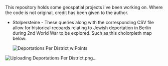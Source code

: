 This repository holds some geospatial projects i've been working on. 
Where the code is not original, credit has been given to the author. 

- Stolpersteine -
  These queries along with the corresponding CSV file allow for historical recoards relating to Jewish deportation in Berlin during 2nd World War to be explored.
  Such as this cholorpleth map below: 
  

  ![Deportations Per District w:Points](https://github.com/user-attachments/assets/856a3ba3-339a-4f21-aeaf-3ede2ae5fd28)


![Uploading Deportations Per District.png…]()
